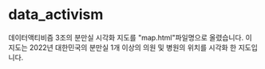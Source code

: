 # data_activism
데이터액티비즘 3조의 분만실 시각화 지도를 "map.html"파일명으로 올렸습니다.
이 지도는 2022년 대한민국의 분만실 1개 이상의 의원 및 병원의 위치를 시각화 한 지도입니다.
